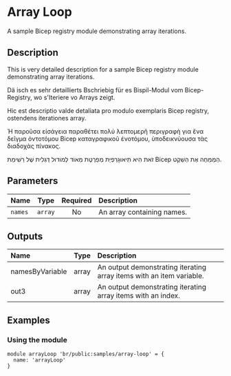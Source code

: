 # Array Loop

A sample Bicep registry module demonstrating array iterations.

## Description

This is very detailed description for a sample Bicep registry module demonstrating array iterations.

Dä isch es sehr detaillierts Bschriebig für es Bispil-Modul vom Bicep-Registry, wo s'Iteriere vo Arrays zeigt.

Hic est descriptio valde detaliata pro modulo exemplaris Bicep registry, ostendens iterationes array.

Ἡ παροῦσα εἰσάγεια παραθέτει πολύ λεπτομερῆ περιγραφὴ για ἕνα δεῖγμα ὀντοτόμου Bicep καταγραφικοῦ ἐνοτόμου, ὑποδεικνύουσα τὰς διαδοχὰς πίνακος.

זֹאת הִיא תְּיאוּגָרַפְיַת מְפֵרֶטֶת מְאוֹד לְמוֹדוּל דַּגְלִית שֶׁל רֵשִׁימַת Bicep הַמְמַחֶה אֶת הַשֵׁקֶט.

## Parameters

| Name    | Type    | Required | Description                |
| :------ | :-----: | :------: | :------------------------- |
| `names` | `array` | No       | An array containing names. |

## Outputs

| Name            | Type  | Description                                                          |
| :-------------- | :---: | :------------------------------------------------------------------- |
| namesByVariable | array | An output demonstrating iterating array items with an item variable. |
| out3            | array | An output demonstrating iterating array items with an index.         |

## Examples

### Using the module

```bicep
module arrayLoop 'br/public:samples/array-loop' = {
  name: 'arrayLoop'
}
```